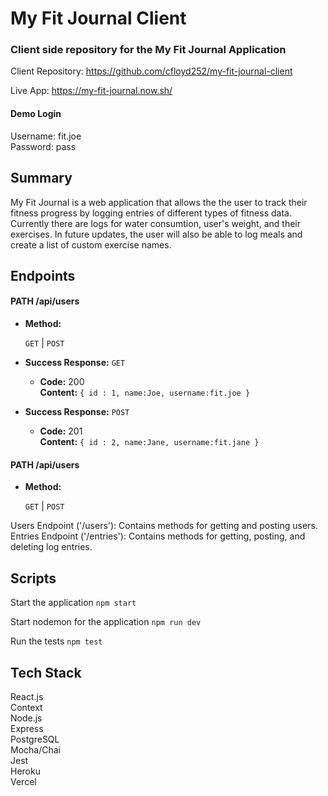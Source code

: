 # My Fit Journal Client
### Client side repository for the My Fit Journal Application

Client Repository: https://github.com/cfloyd252/my-fit-journal-client

Live App: https://my-fit-journal.now.sh/

#### Demo Login   
Username: fit.joe     
Password: pass

## Summary
My Fit Journal is a web application that allows the the user to track their fitness progress by logging entries of different types of 
fitness data. Currently there are logs for water consumtion, user's weight, and their exercises. In future updates, the user will also 
be able to log meals and create a list of custom exercise names.

## Endpoints

#### PATH /api/users

* **Method:**

  `GET` | `POST`
  
* **Success Response:**
  `GET`

  * **Code:** 200 <br />
    **Content:** `{ id : 1, name:Joe, username:fit.joe }`  
    
* **Success Response:**
  `POST`

  * **Code:** 201 <br />
    **Content:** `{ id : 2, name:Jane, username:fit.jane }`     

#### PATH /api/users

* **Method:**

  `GET` | `POST`

Users Endpoint ('/users'): Contains methods for getting and posting users.  
Entries Endpoint ('/entries'): Contains methods for getting, posting, and deleting log entries.   

## Scripts

Start the application `npm start`

Start nodemon for the application `npm run dev`

Run the tests `npm test`

## Tech Stack

React.js  
Context     
Node.js  
Express  
PostgreSQL  
Mocha/Chai  
Jest  
Heroku  
Vercel 
